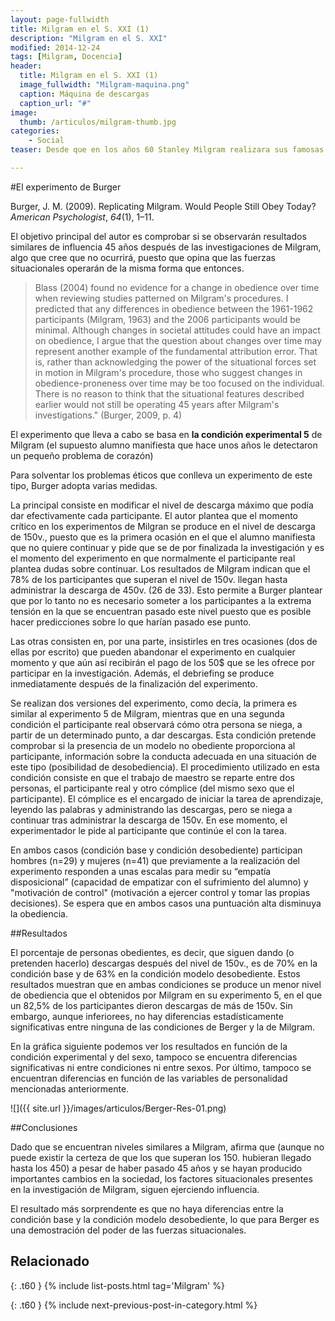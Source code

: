 ```yaml
---
layout: page-fullwidth
title: Milgram en el S. XXI (1)
description: "Milgram en el S. XXI"
modified: 2014-12-24
tags: [Milgram, Docencia]
header:
  title: Milgram en el S. XXI (1)
  image_fullwidth: "Milgram-maquina.png"
  caption: Máquina de descargas
  caption_url: "#"
image:
  thumb: /articulos/milgram-thumb.jpg
categories:
    - Social
teaser: Desde que en los años 60 Stanley Milgram realizara sus famosas investigaciones sobre obediencia a la autoridad, se han llevado a cabo diversas réplicas de las mismas. En este primer texto podremos ver la realizada en el 2009 por Jerry Burger.

---
```


#El experimento de Burger

Burger, J. M. (2009). Replicating Milgram. Would People Still Obey Today? *American Psychologist*, *64*(1), 1–11.

El objetivo principal del autor es comprobar si se observarán resultados similares de influencia 45 años después de las investigaciones de Milgram, algo que cree que no ocurrirá, puesto que opina que las fuerzas situacionales operarán de la misma forma que entonces.

>Blass (2004) found no evidence for a change in obedience over time when reviewing studies patterned on Milgram's procedures. I predicted that any differences in obedience between the 1961-1962 participants (Milgram, 1963) and the 2006 participants would be minimal. Although changes in societal attitudes could have an impact on obedience, I argue that the question about changes over time may represent another example of the fundamental attribution error. That is, rather than acknowledging the power of the situational forces set in motion in Milgram's procedure, those who suggest changes in obedience-proneness over time may be too focused on the individual. There is no reason to think that the situational features described earlier would not still be operating 45 years after Milgram's investigations." (Burger, 2009, p. 4)

El experimento que lleva a cabo se basa en **la condición experimental 5** de Milgram (el supuesto alumno manifiesta que hace unos años le detectaron un pequeño problema de corazón)

Para solventar los problemas éticos que conlleva un experimento de este tipo, Burger adopta varias medidas.

La principal consiste en modificar el nivel de descarga máximo que podía dar efectivamente cada participante. El autor plantea que el momento crítico en los experimentos de Milgran se produce en el nivel de descarga de 150v., puesto que es la primera ocasión en el que el alumno manifiesta que no quiere continuar y pide que se de por finalizada la investigación y es el momento del experimento en que normalmente el participante real plantea dudas sobre continuar. Los resultados de Milgram indican que el 78% de los participantes que superan el nivel de 150v. llegan hasta administrar la descarga de 450v. (26 de 33). Esto permite a Burger plantear que por lo tanto no es necesario someter a los participantes a la extrema tensión en la que se encuentran pasado este nivel puesto que es posible hacer predicciones sobre lo que harían pasado ese punto.

Las otras consisten en, por una parte, insistirles en tres ocasiones (dos de ellas por escrito) que pueden abandonar el experimento en cualquier momento y que aún así recibirán el pago de los 50$ que se les ofrece por participar en la investigación. Además, el debriefing se produce inmediatamente después de la finalización del experimento.

Se realizan dos versiones del experimento, como decía, la primera es similar al experimento 5 de Milgram, mientras que en una segunda condición el participante real observará cómo otra persona se niega, a partir de un determinado punto, a dar descargas. Esta condición pretende comprobar si la presencia de un modelo no obediente proporciona al participante, información sobre la conducta adecuada en una situación de este tipo (posibilidad de desobediencia). El procedimiento utilizado en esta condición consiste en que el trabajo de maestro se reparte entre dos personas, el participante real y otro cómplice (del mismo sexo que el participante). El cómplice es el encargado de iniciar la tarea de aprendizaje, leyendo las palabras y administrando las descargas, pero se niega a continuar tras administrar la descarga de 150v. En ese momento, el experimentador le pide al participante que continúe el con la tarea.

En ambos casos (condición base y condición desobediente) participan hombres (n=29) y mujeres (n=41) que previamente a la realización del experimento responden a unas escalas para medir su “empatía disposicional” (capacidad de empatizar con el sufrimiento del alumno) y "motivación de control" (motivación a ejercer control y tomar las propias decisiones). Se espera que en ambos casos una puntuación alta disminuya la obediencia.

##Resultados

El porcentaje de personas obedientes, es decir, que siguen dando (o pretenden hacerlo) descargas después del nivel de 150v., es de 70% en la condición base y de 63% en la condición modelo desobediente. Estos resultados muestran que en ambas condiciones se produce un menor nivel de obediencia que el obtenidos por Milgram en su experimento 5, en el que un 82,5% de los participantes dieron descargas de más de 150v. Sin embargo, aunque inferiorees, no hay diferencias estadísticamente significativas entre ninguna de las condiciones de Berger y la de Milgram.

En la gráfica siguiente podemos ver los resultados en función de la condición experimental y del sexo, tampoco se encuentra diferencias significativas ni entre condiciones ni entre sexos. Por último, tampoco se encuentran diferencias en función de las variables de personalidad mencionadas anteriormente.

![]({{ site.url }}/images/articulos/Berger-Res-01.png)


##Conclusiones

Dado que se encuentran niveles similares a Milgram, afirma que (aunque no puede existir la certeza de que los que superan los 150. hubieran llegado hasta los 450) a pesar de haber pasado 45 años y se hayan producido importantes cambios en la sociedad, los factores situacionales presentes en la investigación de Milgram, siguen ejerciendo influencia.

El resultado más sorprendente es que no haya diferencias entre la condición base y la condición modelo desobediente, lo que para Berger es una demostración del poder de las fuerzas situacionales.

## Relacionado
{: .t60 }
{% include list-posts.html tag='Milgram' %}

{: .t60 }
{% include next-previous-post-in-category.html %}
